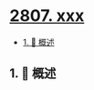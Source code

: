 # [2807. xxx](https://github.com/Tdahuyou/TNotes.leetcode/tree/main/notes/2807.%20xxx)

<!-- region:toc -->

- [1. 📝 概述](#1--概述)

<!-- endregion:toc -->

## 1. 📝 概述
